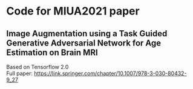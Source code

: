 # **Code for MIUA2021 paper** #
## **Image Augmentation using a Task Guided Generative Adversarial Network for Age Estimation on Brain MRI** ##

Based on Tensorflow 2.0 \
Full paper: https://link.springer.com/chapter/10.1007/978-3-030-80432-9_27
